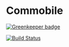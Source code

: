 Commobile
=========

[![Greenkeeper badge](https://badges.greenkeeper.io/ReactiveRaven/Commobile.svg)](https://greenkeeper.io/)

[![Build Status](https://travis-ci.org/ReactiveRaven/Commobile.svg?branch=master)](https://travis-ci.org/ReactiveRaven/Commobile)
